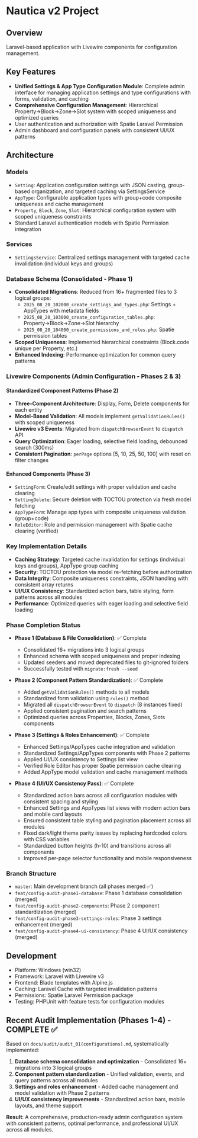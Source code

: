 # Nautica v2 Project

## Overview
Laravel-based application with Livewire components for configuration management.

## Key Features
- **Unified Settings & App Type Configuration Module**: Complete admin interface for managing application settings and type configurations with forms, validation, and caching
- **Comprehensive Configuration Management**: Hierarchical Property→Block→Zone→Slot system with scoped uniqueness and optimized queries
- User authentication and authorization with Spatie Laravel Permission
- Admin dashboard and configuration panels with consistent UI/UX patterns

## Architecture

### Models
- `Setting`: Application configuration settings with JSON casting, group-based organization, and targeted caching via SettingsService
- `AppType`: Configurable application types with group+code composite uniqueness and cache management
- `Property`, `Block`, `Zone`, `Slot`: Hierarchical configuration system with scoped uniqueness constraints
- Standard Laravel authentication models with Spatie Permission integration

### Services
- `SettingsService`: Centralized settings management with targeted cache invalidation (individual keys and groups)

### Database Schema (Consolidated - Phase 1)
- **Consolidated Migrations**: Reduced from 16+ fragmented files to 3 logical groups:
  - `2025_08_20_102000_create_settings_and_types.php`: Settings + AppTypes with metadata fields
  - `2025_08_20_103000_create_configuration_tables.php`: Property→Block→Zone→Slot hierarchy
  - `2025_08_20_104000_create_permissions_and_roles.php`: Spatie permission tables
- **Scoped Uniqueness**: Implemented hierarchical constraints (Block.code unique per Property, etc.)
- **Enhanced Indexing**: Performance optimization for common query patterns

### Livewire Components (Admin Configuration - Phases 2 & 3)

#### Standardized Component Patterns (Phase 2)
- **Three-Component Architecture**: Display, Form, Delete components for each entity
- **Model-Based Validation**: All models implement `getValidationRules()` with scoped uniqueness
- **Livewire v3 Events**: Migrated from `dispatchBrowserEvent` to `dispatch` API
- **Query Optimization**: Eager loading, selective field loading, debounced search (300ms)
- **Consistent Pagination**: `perPage` options [5, 10, 25, 50, 100] with reset on filter changes

#### Enhanced Components (Phase 3)
- `SettingForm`: Create/edit settings with proper validation and cache clearing
- `SettingDelete`: Secure deletion with TOCTOU protection via fresh model fetching
- `AppTypeForm`: Manage app types with composite uniqueness validation (group+code)
- `RoleEditor`: Role and permission management with Spatie cache clearing (verified)

### Key Implementation Details
- **Caching Strategy**: Targeted cache invalidation for settings (individual keys and groups), AppType group caching
- **Security**: TOCTOU protection via model re-fetching before authorization
- **Data Integrity**: Composite uniqueness constraints, JSON handling with consistent array returns
- **UI/UX Consistency**: Standardized action bars, table styling, form patterns across all modules
- **Performance**: Optimized queries with eager loading and selective field loading

### Phase Completion Status
- **Phase 1 (Database & File Consolidation)**: ✅ Complete
  - Consolidated 16+ migrations into 3 logical groups
  - Enhanced schema with scoped uniqueness and proper indexing
  - Updated seeders and moved deprecated files to git-ignored folders
  - Successfully tested with `migrate:fresh --seed`

- **Phase 2 (Component Pattern Standardization)**: ✅ Complete  
  - Added `getValidationRules()` methods to all models
  - Standardized form validation using `rules()` method
  - Migrated all `dispatchBrowserEvent` to `dispatch` (8 instances fixed)
  - Applied consistent pagination and search patterns
  - Optimized queries across Properties, Blocks, Zones, Slots components

- **Phase 3 (Settings & Roles Enhancement)**: ✅ Complete
  - Enhanced Settings/AppTypes cache integration and validation
  - Standardized Settings/AppTypes components with Phase 2 patterns
  - Applied UI/UX consistency to Settings list view
  - Verified Role Editor has proper Spatie permission cache clearing
  - Added AppType model validation and cache management methods

- **Phase 4 (UI/UX Consistency Pass)**: ✅ Complete
  - Standardized action bars across all configuration modules with consistent spacing and styling
  - Enhanced Settings and AppTypes list views with modern action bars and mobile card layouts
  - Ensured consistent table styling and pagination placement across all modules
  - Fixed dark/light theme parity issues by replacing hardcoded colors with CSS variables
  - Standardized button heights (h-10) and transitions across all components
  - Improved per-page selector functionality and mobile responsiveness

### Branch Structure
- `master`: Main development branch (all phases merged ✅)
- `feat/config-audit-phase1-database`: Phase 1 database consolidation (merged)
- `feat/config-audit-phase2-components`: Phase 2 component standardization (merged)
- `feat/config-audit-phase3-settings-roles`: Phase 3 settings enhancement (merged)
- `feat/config-audit-phase4-ui-consistency`: Phase 4 UI/UX consistency (merged)

## Development
- Platform: Windows (win32)
- Framework: Laravel with Livewire v3
- Frontend: Blade templates with Alpine.js
- Caching: Laravel Cache with targeted invalidation patterns
- Permissions: Spatie Laravel Permission package
- Testing: PHPUnit with feature tests for configuration modules

## Recent Audit Implementation (Phases 1-4) - COMPLETE ✅
Based on `docs/audit/audit_01(configurations).md`, systematically implemented:
1. **Database schema consolidation and optimization** - Consolidated 16+ migrations into 3 logical groups
2. **Component pattern standardization** - Unified validation, events, and query patterns across all modules
3. **Settings and roles enhancement** - Added cache management and model validation with Phase 2 patterns
4. **UI/UX consistency improvements** - Standardized action bars, mobile layouts, and theme support

**Result**: A comprehensive, production-ready admin configuration system with consistent patterns, optimal performance, and professional UI/UX across all modules.